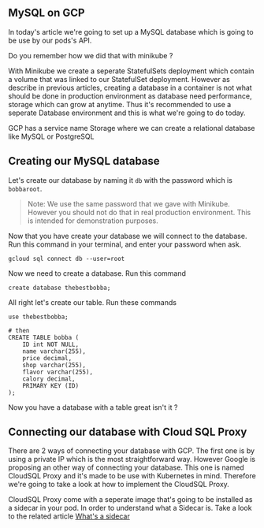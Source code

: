 ## MySQL on GCP

In today's article we're going to set up a MySQL database which is going to be use by our pods's API.

Do you remember how we did that with minikube ?

With Minikube we create a seperate StatefulSets deployment which contain a volume that was linked to our StatefulSet deployment. However as describe in previous articles, creating a database in a container is not what should be done in production environment as database need performance, storage which can grow at anytime. Thus it's recommended to use a seperate Database environment and this is what we're going to do today.

GCP has a service name Storage where we can create a relational database like MySQL or PostgreSQL

## Creating our MySQL database

Let's create our database by naming it ```db``` with the password which is ```bobbaroot```.

> Note: We use the same password that we gave with Minikube. However you should not do that in real production environment. This is intended for demonstration purposes.

Now that you have create your database we will connect to the database. Run this command in your terminal, and enter your password when ask.

```shell
gcloud sql connect db --user=root
```

Now we need to create a database. Run this command 

```shell
create database thebestbobba;
```

All right let's create our table. Run these commands

```shell
use thebestbobba;

# then
CREATE TABLE bobba (
    ID int NOT NULL,
    name varchar(255),
    price decimal,
    shop varchar(255),
    flavor varchar(255),
    calory decimal,
    PRIMARY KEY (ID)
);
```

Now you have a database with a table great isn't it ?

## Connecting our database with Cloud SQL Proxy

There are 2 ways of connecting your database with GCP. The first one is by using a private IP which is the most straightforward way.
However Google is proposing an other way of connecting your database. This one is named CloudSQL Proxy and it's made to be use with Kubernetes in mind. Therefore we're going to take a look at how to implement the CloudSQL Proxy.

CloudSQL Proxy come with a seperate image that's going to be installed as a sidecar in your pod. In order to understand what a Sidecar is. Take a look to the related article [What's a sidecar](../k8s/sidecar.md)
